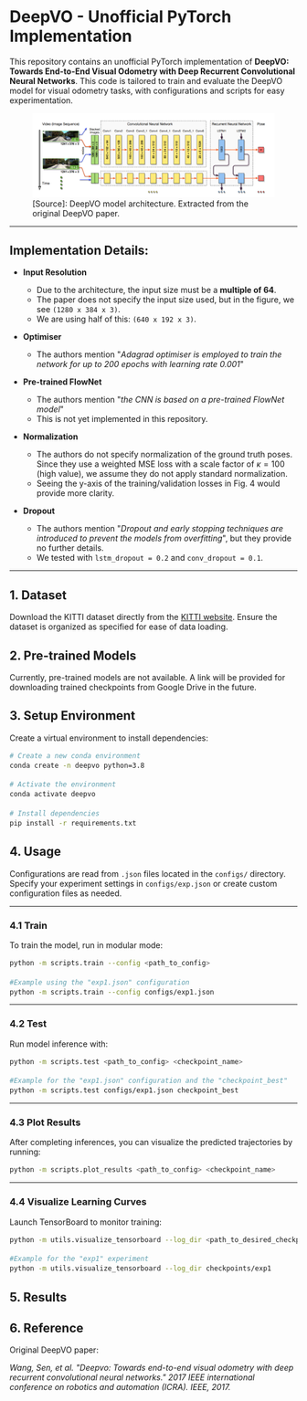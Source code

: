 # DeepVO - Unofficial PyTorch Implementation

This repository contains an unofficial PyTorch implementation of **DeepVO: Towards End-to-End Visual Odometry with Deep Recurrent Convolutional Neural Networks**. This code is tailored to train and evaluate the DeepVO model for visual odometry tasks, with configurations and scripts for easy experimentation.


<figure>
   <img src="deepvo_model.png" alt="DeepVO Model">
   <figcaption>[Source]: DeepVO model architecture. Extracted from the original DeepVO paper.</figcaption>
</figure>

---


## Implementation Details:
- **Input Resolution**
    - Due to the architecture, the input size must be a **multiple of 64**.
    - The paper does not specify the input size used, but in the figure, we see `(1280 x 384 x 3)`.
    - We are using half of this: `(640 x 192 x 3)`.

- **Optimiser**
    - The authors mention "*Adagrad optimiser is employed to train the network for up to 200 epochs with learning rate 0.001*"

- **Pre-trained FlowNet**
    - The authors mention "*the CNN is based on a pre-trained FlowNet model*" 
    - This is not yet implemented in this repository.

- **Normalization**
    - The authors do not specify normalization of the ground truth poses. Since they use a weighted MSE loss with a scale factor of $\kappa=100$ (high value), we assume they do not apply standard normalization.
    - Seeing the y-axis of the training/validation losses in Fig. 4 would provide more clarity.

- **Dropout**
    - The authors mention "*Dropout and early stopping techniques are introduced to prevent the models from overfitting*", but they provide no further details.
    - We tested with `lstm_dropout = 0.2` and `conv_dropout = 0.1`.

---

## 1. Dataset
Download the KITTI dataset directly from the [KITTI website](https://www.cvlibs.net/datasets/kitti/eval_odometry.php). 
Ensure the dataset is organized as specified for ease of data loading.

## 2. Pre-trained Models
Currently, pre-trained models are not available. A link will be provided for downloading trained checkpoints from Google Drive in the future.

## 3. Setup Environment

Create a virtual environment to install dependencies:

```bash
# Create a new conda environment
conda create -n deepvo python=3.8

# Activate the environment
conda activate deepvo

# Install dependencies
pip install -r requirements.txt
```

## 4. Usage
Configurations are read from `.json` files located in the `configs/` directory. Specify your experiment settings in `configs/exp.json` or create custom configuration files as needed.

---

### 4.1 Train 

To train the model, run in modular mode:

``` bash
python -m scripts.train --config <path_to_config>

#Example using the "exp1.json" configuration
python -m scripts.train --config configs/exp1.json
```

---

### 4.2 Test

Run model inference with:

```bash
python -m scripts.test <path_to_config> <checkpoint_name>

#Example for the "exp1.json" configuration and the "checkpoint_best"
python -m scripts.test configs/exp1.json checkpoint_best
```

---

### 4.3 Plot Results

After completing inferences, you can visualize the predicted trajectories by running:

```bash
python -m scripts.plot_results <path_to_config> <checkpoint_name>
```

---

### 4.4 Visualize Learning Curves

Launch TensorBoard to monitor training:

```bash
python -m utils.visualize_tensorboard --log_dir <path_to_desired_checkpoint>

#Example for the "exp1" experiment
python -m utils.visualize_tensorboard --log_dir checkpoints/exp1
```

## 5. Results

## 6. Reference

Original DeepVO paper: 

*Wang, Sen, et al. "Deepvo: Towards end-to-end visual odometry with deep recurrent convolutional neural networks." 2017 IEEE international conference on robotics and automation (ICRA). IEEE, 2017.*


